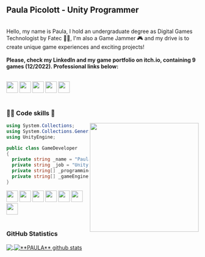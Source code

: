 ## Paula Picolott - Unity Programmer
<br>
Hello, my name is Paula, I hold an undergraduate degree as Digital Games Technologist by Fatec 👩‍🎓, I'm also a Game Jammer 🎮 and my drive is to create unique game experiences and exciting projects!
<br>
<br>
<b> Please, check my LinkedIn and my game portfolio on itch.io, containing 9 games (12/2022). Professional links below: </b><br><br>

[<img height="30" src="https://img.shields.io/badge/LinkedIn-0077B5?style=for-the-badge&logo=linkedin&logoColor=white">](https://www.linkedin.com/in/paulapicolott/)
[<img height="30" src="https://img.shields.io/badge/GitHub-100000?style=for-the-badge&logo=github&logoColor=white">](https://github.com/ppicolott)
[<img height="30" src="https://img.shields.io/badge/Itch.io-FA5C5C?style=for-the-badge&logo=itchdotio&logoColor=white">](https://ppicolott.itch.io/)
[<img height="30" src="https://img.shields.io/badge/Notion-000000?style=for-the-badge&logo=notion&logoColor=white">](https://ppicolott.notion.site/ppicolott/Paula-Picolott-ef97834153714f938c9069b01fb2acd9)
[<img height="30" src="https://img.shields.io/badge/Twitter-1DA1F2?style=for-the-badge&logo=twitter&logoColor=white">](https://twitter.com/ppicolott)
<br>
<br>

### 👩‍💻 Code skills 🎲

<img align="right" width="285" src="https://c.tenor.com/AlUkiGkR2j8AAAAM/new-game-ahagon-umiko-programming.gif" />


```C#
using System.Collections;
using System.Collections.Generic;
using UnityEngine;

public class GameDeveloper
{
  private string _name = "Paula Picolott";
  private string _job = "Unity Developer";
  private string[] _programmingLanguages = new string[] { "C#", "Java", "Python" };
  private string[] _gameEngines = new string[] { "Unity", "libGDX", "Pygame", "Phaser" };
}
```

<img height="30" src="https://img.shields.io/badge/Unity-100000?style=for-the-badge&logo=unity&logoColor=white"> <img height="30" src="https://img.shields.io/badge/C%23-239120?style=for-the-badge&logo=c-sharp&logoColor=white"> <img height="30" src="https://user-images.githubusercontent.com/12417677/97433592-a9e07800-1915-11eb-8f0b-f4e8cdf8babb.png"> <img height="30" src="https://img.shields.io/badge/C%2B%2B-00599C?style=for-the-badge&logo=c%2B%2B&logoColor=white"> <img height="30" src="https://img.shields.io/badge/Java-ED8B00?style=for-the-badge&logo=java&logoColor=white"> <img height="30" src="https://img.shields.io/badge/Python-14354C?style=for-the-badge&logo=python&logoColor=white"> <img height="30" src="https://img.shields.io/badge/Git-E34F26?style=for-the-badge&logo=git&logoColor=white">
<br>
<br>


### GitHub Statistics

<a href="https://github.com/Gurupreet">
  <img align="center" src="https://github-readme-stats.vercel.app/api/top-langs/?username=ppicolott&theme=dracula&hide_langs_below=1" />
</a>

<a href="https://github.com/Gurupreet">
 <img align="center" src="https://github-readme-stats.vercel.app/api?username=ppicolott&show_icons=true&theme=dracula&line_height=27" alt="**PAULA** github stats"/>
</a>
<br>
<br>
<!---
![Snake animation](https://github.com/ppicolott/ppicolott/blob/output/github-contribution-grid-snake.svg)
-->

